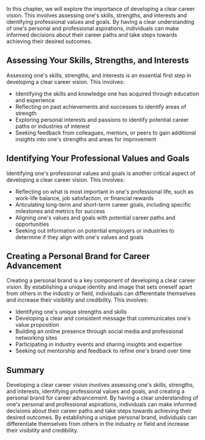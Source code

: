 
In this chapter, we will explore the importance of developing a clear career vision. This involves assessing one's skills, strengths, and interests and identifying professional values and goals. By having a clear understanding of one's personal and professional aspirations, individuals can make informed decisions about their career paths and take steps towards achieving their desired outcomes.

Assessing Your Skills, Strengths, and Interests
-----------------------------------------------

Assessing one's skills, strengths, and interests is an essential first step in developing a clear career vision. This involves:

* Identifying the skills and knowledge one has acquired through education and experience
* Reflecting on past achievements and successes to identify areas of strength
* Exploring personal interests and passions to identify potential career paths or industries of interest
* Seeking feedback from colleagues, mentors, or peers to gain additional insights into one's strengths and areas for improvement

Identifying Your Professional Values and Goals
----------------------------------------------

Identifying one's professional values and goals is another critical aspect of developing a clear career vision. This involves:

* Reflecting on what is most important in one's professional life, such as work-life balance, job satisfaction, or financial rewards
* Articulating long-term and short-term career goals, including specific milestones and metrics for success
* Aligning one's values and goals with potential career paths and opportunities
* Seeking out information on potential employers or industries to determine if they align with one's values and goals

Creating a Personal Brand for Career Advancement
------------------------------------------------

Creating a personal brand is a key component of developing a clear career vision. By establishing a unique identity and image that sets oneself apart from others in the industry or field, individuals can differentiate themselves and increase their visibility and credibility. This involves:

* Identifying one's unique strengths and skills
* Developing a clear and consistent message that communicates one's value proposition
* Building an online presence through social media and professional networking sites
* Participating in industry events and sharing insights and expertise
* Seeking out mentorship and feedback to refine one's brand over time

Summary
-------

Developing a clear career vision involves assessing one's skills, strengths, and interests, identifying professional values and goals, and creating a personal brand for career advancement. By having a clear understanding of one's personal and professional aspirations, individuals can make informed decisions about their career paths and take steps towards achieving their desired outcomes. By establishing a unique personal brand, individuals can differentiate themselves from others in the industry or field and increase their visibility and credibility.

